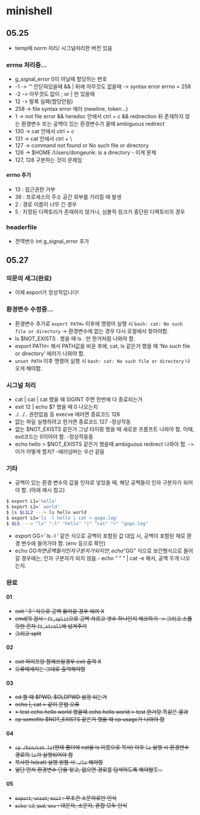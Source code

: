 # minishell

## 05.25

- temp에 norm 처리/ 시그널처리한 버전 있음

### errno 처리중...
- g_signal_error 0이 아닐때 할당하는 번호
- -1 -> ‘“ 안닫혀있을때 && | 뒤에 아무것도 없을때 -> syntax error errno = 258
- -2 -> 아무것도 없이 ; or | 만 있을때
- 12 -> 말록 실패(할당안됨)
- 258 ->  file syntax error 에러 (newline, token…)
- 1 ->  not file error && heredoc 안에서 ctrl + c 
&& redirection 뒤 존재하지 않는 환경변수 또는 공백이 있는 환경변수가 올때 ambiguous redirect
- 130 -> cat 안에서 ctrl + c
- 131 -> cat 안에서 ctrl + \
- 127 -> command not found or No such file or directory
- 126 -> $HOME  /Users/dongeunk: is a directory - 이게 문제
- 127, 128 구분하는 것이 문제임
#### errno 추가
- 13 : 접근권한 거부
- 36 : 프로세스의 주소 공간 외부를 가리킬 때 발생
- 2 : 경로 이름이 너무 긴 경우
- 5 : 지정된 디렉토리가 존재하지 않거나, 심볼릭 링크가 중단된 디렉토리의 경우

### headerfile
- 전역변수 int g_signal_error 추가

## 05.27
### 의문의 세그(완료)
- 이제 export가 정상적입니다!

### 환경변수 수정중...
- 환경변수 추가로 `export PATH=` 이후에 명령어 실행 시 `bash: cat: No such file or directory` -> 환경변수에 없는 경우 다시 로컬에서 찾아야함.
- ls $NOT_EXISTS . 했을 때 ls . 만 한거처럼 나와야 함.
- export PATH=  해서 PATH값을 비운 후에, cat, ls 같은거 했을 때 ‘No such file or directory’ 에러가 나와야 함.
- `unset PATH` 이후 명령어 실행 시 `bash: cat: No such file or directory` 나오게 해야함.

### 시그널 처리
- cat | cat | cat 했을 때 SIGINT 주면 한번에 다 종료되는거
- exit 12 | echo $? 했을 때 0 나오는지
- ./.  ./..  권한없음 등 execve 에러면 종료코드 126
- 없는 파일 실행하려고 한거면 종료코드 127 -정상작동
- 없는 $NOT_EXISTS 같은거 그냥 타이핑 했을 때 새로운 프롬프트 나와야 함. 이때, exit코드는 0이어야 함. -정상작동중
- echo hello > $NOT_EXISTS 같은거 했을때 ambiguous redirect 나와야 함. -> 이거 어떻게 할지?  -에러넘버는 우선 같음

### 기타
- 공백이 있는 환경 변수의 값을 인자로 넣었을 때, 해당 공백들이 인자 구분자가 되어야 함. (아래 예시 참고)
``` bash
$ export L1='hello'
$ export L2=' world'
$ ls $L1L2 ---> ls hello world
$ export LS='ls -l hello | cat < gogo.log'
$ $LS ---> "ls" "-l" "hello" "|" "cat" "<" "gogo.log"
```
- export GG=’           ls -l  ‘ 같은 식으로 공백이 포함된 값 대입 시, 공백이 포함된 채로 환경 변수에 들어가야 함. (env 등으로 확인)
- echo $GG 하면 공백들이 인자 구분자가 되지만, echo “$GG” 식으로 보간형식으로 들어갈 경우에는, 인자 구분자가 되지 않음.- echo ” ” ” | cat -e   해서, 공백 두개 나오는지.

### 완료
#### 01
- ~~exit ‘  3 ‘ 식으로 공백 들어갈 경우 에러 X~~
- ~~cmd[1] 검사 : `ft_split`으로 공백 자르고 갯수 하나인지 체크하기 -> 그리고 스플릿한 문자 `ft_stroll`에 넘겨주기~~
- ~~그리고 split~~
#### 02
- ~~exit 파이프랑 함께쓰일경우 exit 출력 X~~
- ~~오류메세지는 그대로 출력해야함~~

#### 03
- ~~cd 할 때 $PWD, $OLDPWD 설정 되는거~~
- ~~echo |, cat > 같이 문법 오류~~
- ~~> test echo hello world  했을때  echo hello world > test  한거랑 똑같은 결과~~
- ~~cp somefile $NOT_EXISTS 같은거 했을 때 cp usage가 나와야 함~~

#### 04
- ~~`cp /bin/cat ls`(현재 폴더에 cat을 ls 이름으로 복사) 이후 `ls` 실행 시 환경변수 경로의 `ls`가 실행되어야 함~~
- ~~복사한 ls(cat) 실행 원할 시 `./ls` 해야함~~
- ~~일단 먼저 환경변수 단을 찾고, 없으면 경로를 탐색하도록 해야할듯...~~

#### 05
- ~~`export`, `unset`, `exit` : 무조건 소문자로만 인식~~
- ~~`echo`, `cd`, `pwd`, `env` : 대문자, 소문자, 혼합 모두 인식~~
